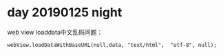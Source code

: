 # day 20190125 night

web view loaddata中文乱码问题：

```
webView.loadDataWithBaseURL(null,data, "text/html",  "utf-8", null);  
```

